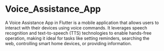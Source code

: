 # Voice_Assistance_App
 A Voice Assistance App in Flutter is a mobile application that allows users to interact with their devices using voice commands. It leverages speech recognition and text-to-speech (TTS) technologies to enable hands-free operation, making it ideal for tasks like setting reminders, searching the web, controlling smart home devices, or providing information.
